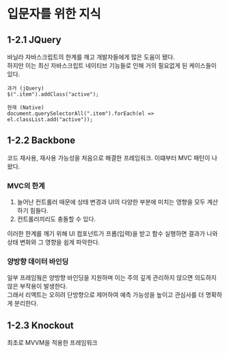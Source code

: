# 입문자를 위한 지식      

## 1-2.1 JQuery
바닐라 자바스크립트의 한계를 깨고 개발자들에게 많은 도움이 됐다.
<br>
하지만 이는 최신 자바스크립트 네이티브 기능들로 인해 거의 필요없게 된 케이스들이 있다.

```tsx
과거 (jQuery)
$(".item").addClass("active");

현재 (Native)
document.querySelectorAll(".item").forEach(el => el.classList.add("active"));
```

## 1-2.2 Backbone
코드 재사용, 재사용 가능성을 처음으로 해결한 프레임워크.
이떄부터 MVC 패턴이 나왔다.
### MVC의 한계
1. 늘어난 컨트롤러 때문에 상태 변경과 UI의 다양한 부분에 미치는 영향을 모두 계산하기 힘들다.
2. 컨트롤러끼리도 충돌할 수 있다.

이러한 한계를 깨기 위해 UI 컴포넌트가 프롭(입력)을 받고 함수 실행하면 결과가 나와 상태 변화와 그 영향을 쉽게 파악한다.

### 양방향 데이터 바인딩
일부 프레임웤은 양방향 바인딩을 지원하며 이는 주의 깊게 관리하지 않으면 의도하지 않은 부작용이 발생한다.
<br>
그래서 리액트는 오히려 단방향으로 제어하여 예측 가능성을 높이고 관심사를 더 명확하게 분리한다.

## 1-2.3 Knockout
최초로 MVVM을 적용한 프레임워크

